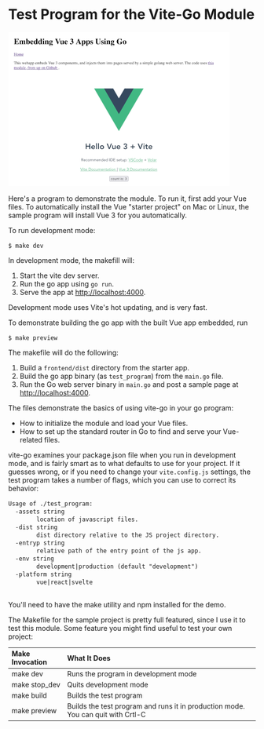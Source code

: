 # Test Program for the Vite-Go Module

![Sample program page](./sample-program.png)

Here's a program to demonstrate the module. To run it, first add your Vue files. To automatically install the Vue "starter project" on Mac or Linux, the sample program will install Vue 3 for you automatically.

To run development mode:


```shell
$ make dev
```

In development mode, the makefill will:

1. Start the vite dev server.
2. Run the go app using `go run`.
3. Serve the app at [http://localhost:4000](http://localhost:4000).

Development mode uses Vite's hot updating, and is very fast.

To demonstrate building the go app with the built Vue app embedded, run

```shell
$ make preview
```

The makefile will do the following:

1. Build a `frontend/dist` directory from the starter app.
2. Build the go app binary (as `test_program`) from the `main.go` file.
2. Run the Go web server binary in `main.go` and post a sample page at [http://localhost:4000](http://localhost:4000).

The files demonstrate the basics of using vite-go in your go program:

* How to initialize the module and load your Vue files.
* How to set up the standard router in Go to find and serve your Vue-related files.

vite-go examines your package.json file when you run in development mode, and is fairly smart as to what defaults to use for your project. If it guesses wrong, or if you need to change your `vite.config.js` settings, the test program takes a number of flags, which you can use to correct its behavior: 

```shell
Usage of ./test_program:
  -assets string
    	location of javascript files.
  -dist string
    	dist directory relative to the JS project directory.
  -entryp string
    	relative path of the entry point of the js app.
  -env string
    	development|production (default "development")
  -platform string
    	vue|react|svelte
    	
```

You'll need to have the make utility and npm installed for the demo.

The Makefile for the sample project is pretty full featured, since I use it to test this module. Some feature you might find useful to test your own project:

| Make Invocation | What It Does |
|:--- |:--- |
| make dev | Runs the program in development mode |
| make stop_dev | Quits development mode |
| make build | Builds the test program |
| make preview  | Builds the test program and runs it in production mode. You can quit with Crtl-C | 

